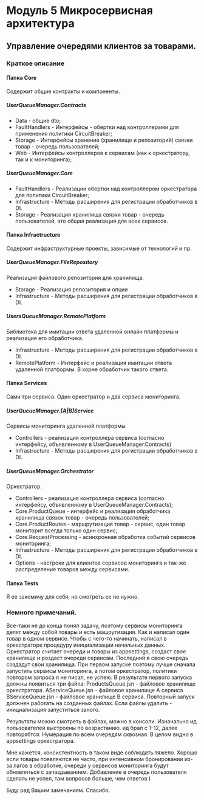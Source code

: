 # Модуль 5 Микросервисная архитектура
## Управление очередями клиентов за товарами.

### Краткое описание
#### Папка Core
 Содержит общие контракты и компоненты.
 ##### UserQueueManager.Contracts
  - Data - общие dto;
  - FaultHandlers  - Интерфейсы - обертки над контроллерами для применения политики CircuitBreaker;
  - Storage - Интерфейсы хранение (хранилище и репозиторий) связки товар - очередь пользователей; 
  - Web - Интерфейсы контроллеров к сервисам (как к оркестратору, так и к мониторинга);
 ##### UserQueueManager.Core
  - FaultHandlers - Реализации обертки над контроллером оркестратора для политики CircuitBreaker;
  - Infrastructure - Методы расширения для регистрации обработчиков в DI.   
  - Storage - Реализация хранилища связки товар - очередь пользователей, это общая реализация для всех сервисов.
#### Папка Infractructure
Содержит инфраструктурные проекты, зависимые от технологий и пр.
#####   UserQueueManager.FileRepository
 Реализация файлового репозитория для хранилища.
  - Storage - Реализация репозитория и опции
  - Infrastructure - Методы расширения для регистрации обработчиков в DI.
##### UsersQueueManager.RemotePlatform
 Библиотека для имитации ответа удаленной онлайн платформы и реализация его обработчика.
 - Infrastructure - Методы расширения для регистрации обработчиков в DI.
 - RemotePlatform - Интерфейс и реализация имитации ответа удаленной платформы.
 В корне обработчик такого ответа.

#### Папка Services
Сами три сервиса. Один оркестратор и два сервиса мониторинга.

##### UserQueueManager.[A|B]Service
Сервисы мониторинга удаленной платформы
- Controllers - реализация контроллера сервиса (согласно интерфейсу, объявленному в UserQueueManager.Contracts)
- Infrastructure - Методы расширения для регистрации обработчиков в DI.

##### UserQueueManager.Orchestrator
Оркестратор.
- Controllers - реализация контроллера сервиса (согласно интерфейсу, объявленному в UserQueueManager.Contracts);
- Сore.ProductQueue - интерфейс и реализация обработчика хранилища связок товар - очередь пользователей;
- Core.ProductRoutes - маршрутизация товар - сервис, один товар мониторит всегда только один сервис;
- Core.RequestProcessing - асинхронная обработка событий сервисов мониторинга;
- Infrastructure - Методы расширения для регистрации обработчиков в DI.
- Options - настроки для клиентов сервисов мониторинга и так-же распределение товаров между сервисами.

#### Папка Tests
Я ее закомичу для себя, но смотреть ее не нужно. 

### Немного примечаний.
 Все-таки не до конца понял задачу, поэтому сервисы мониторинга делят между собой товары и есть машрутизация. Как и написал один товар в одном сервисе.
 Чтобы с чего-то начинать, написал в оркестраторе процедуру инициализации начальных данных. Оркестратор считает очереди и товары из appsettings, создаст свое хранилище и роздаст
 очереди сервисам. Последний в свою очередь создадут свои хранилища.
  При первом запуске поэтому лучше сначала запустить сервисы мониторинга, а потом оркестратор, политики повтором запроса я не писал, не успею. В результате первого запуска должны появиться три файла:
   ProductsQueue.jsn - файловое хранилище оркестратора.
   AServiceQueue.jsn - файловое хранилище А сервиса
   BServiceQueue.jsn - файловое хранилище B сервиса.
Повторный запуск должнен работать на созданных файлах.
Если файлы удалить - инициализация запуститься заного.

Результаты можно смотреть в файлах, можно в консоли. Изначально ид пользователей выстроены по возрастанию. ид брал с 1-12, далее повторябтся. Нумерация по всем очередям сквозная.
В целом видно в appsettings оркестратора.

Мне кажется, консистентность в таком виде соблюдать тяжело. Хорошо если товары появляются не часто, при интенсивном бронировании из-за лагов в обработке, очереди у сервисов мониторинга будут обновляться с запаздыванием.
Добавление в очередь пользователя сделать не успел, там вопросов больше, чем ответов )

Буду рад Вашим замечаниям. Спасибо.







